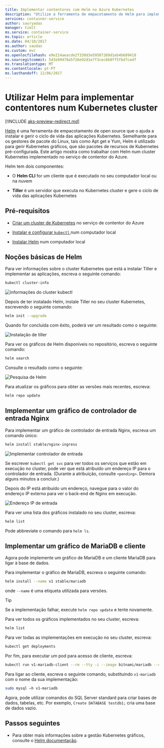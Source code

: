 ```yaml
---
title: Implementar contentores com Helm no Azure Kubernetes
description: "Utilize a ferramenta de empacotamento de Helm para implementar contentores num cluster Kubernetes no serviço de contentor do Azure"
services: container-service
author: sauryadas
manager: timlt
ms.service: container-service
ms.topic: article
ms.date: 04/10/2017
ms.author: saudas
ms.custom: mvc
ms.openlocfilehash: e9e214aeacde2f338d3e59507269d1eb4b689418
ms.sourcegitcommit: 5d3e99478a5f26e92d1e7f3cec6b0ff5fbd7cedf
ms.translationtype: MT
ms.contentlocale: pt-PT
ms.lasthandoff: 12/06/2017
---
```

# <a name="use-helm-to-deploy-containers-on-a-kubernetes-cluster"></a>Utilizar Helm para implementar contentores num Kubernetes cluster

[!INCLUDE [aks-preview-redirect.md](../../../includes/aks-preview-redirect.md)]

[Helm](https://github.com/kubernetes/helm/) é uma ferramenta de empacotamento de open source que o ajuda a instalar e gerir o ciclo de vida das aplicações Kubernetes. Semelhante para os gestores de pacote do Linux, tais como Apt get e Yum, Helm é utilizado para gerir Kubernetes gráficos, que são pacotes de recursos de Kubernetes pré-configurada. Este artigo mostra como trabalhar com Helm num cluster Kubernetes implementado no serviço de contentor do Azure.

Helm tem dois componentes: 
* O **Helm CLI** for um cliente que é executado no seu computador local ou na nuvem  

* **Tiller** é um servidor que executa no Kubernetes cluster e gere o ciclo de vida das aplicações Kubernetes 
 
## <a name="prerequisites"></a>Pré-requisitos

* [Criar um cluster de Kubernetes](container-service-kubernetes-walkthrough.md) no serviço de contentor do Azure

* [Instalar e configurar `kubectl` ](../container-service-connect.md) num computador local

* [Instalar Helm](https://github.com/kubernetes/helm/blob/master/docs/install.md) num computador local

## <a name="helm-basics"></a>Noções básicas de Helm 

Para ver informações sobre o cluster Kubernetes que está a instalar Tiller e implementar as aplicações, escreva o seguinte comando:

```bash
kubectl cluster-info 
```
![informações do cluster kubectl](./media/container-service-kubernetes-helm/clusterinfo.png)
 
Depois de ter instalado Helm, instale Tiller no seu cluster Kubernetes, escrevendo o seguinte comando:

```bash
helm init --upgrade
```
Quando for concluída com êxito, poderá ver um resultado como o seguinte:

![Instalação de tiller](./media/container-service-kubernetes-helm/tiller-install.png)
 
 
 
 
Para ver os gráficos de Helm disponíveis no repositório, escreva o seguinte comando:

```bash 
helm search 
```

Consulte o resultado como o seguinte:

![Pesquisa de Helm](./media/container-service-kubernetes-helm/helm-search.png)
 
Para atualizar os gráficos para obter as versões mais recentes, escreva:

```bash 
helm repo update 
```
## <a name="deploy-an-nginx-ingress-controller-chart"></a>Implementar um gráfico de controlador de entrada Nginx 
 
Para implementar um gráfico de controlador de entrada Nginx, escreva um comando único:

```bash
helm install stable/nginx-ingress 
```
![Implementar controlador de entrada](./media/container-service-kubernetes-helm/nginx-ingress.png)

Se escrever `kubectl get svc` para ver todos os serviços que estão em execução no cluster, pode ver que está atribuído um endereço IP para o controlador de entrada. (Durante a atribuição, consulte `<pending>`. Demora alguns minutos a concluir.) 

Depois do IP está atribuído um endereço, navegue para o valor do endereço IP externo para ver o back-end de Nginx em execução. 
 
![Endereço IP de entrada](./media/container-service-kubernetes-helm/ingress-ip-address.png)


Para ver uma lista dos gráficos instalado no seu cluster, escreva:

```bash
helm list 
```

Pode abbreviate o comando para `helm ls`.
 
 
 
 
## <a name="deploy-a-mariadb-chart-and-client"></a>Implementar um gráfico de MariaDB e cliente

Agora pode implemente um gráfico de MariaDB e um cliente MariaDB para ligar à base de dados.

Para implementar o gráfico de MariaDB, escreva o seguinte comando:

```bash
helm install --name v1 stable/mariadb
```

onde `--name` é uma etiqueta utilizada para versões.

> [!TIP]
> Se a implementação falhar, execute `helm repo update` e tente novamente.
>
 
 
Para ver todos os gráficos implementados no seu cluster, escreva:

```bash 
helm list
```
 
Para ver todas as implementações em execução no seu cluster, escreva:

```bash
kubectl get deployments 
``` 
 
 
Por fim, para executar um pod para acesso de cliente, escreva:

```bash
kubectl run v1-mariadb-client --rm --tty -i --image bitnami/mariadb --command -- bash  
``` 
 
 
Para ligar ao cliente, escreva o seguinte comando, substituindo `v1-mariadb` com o nome da sua implementação:

```bash
sudo mysql –h v1-mariadb
```
 
 
Agora, pode utilizar comandos do SQL Server standard para criar bases de dados, tabelas, etc. Por exemplo, `Create DATABASE testdb1;` cria uma base de dados vazio. 
 
 
 
## <a name="next-steps"></a>Passos seguintes

* Para obter mais informações sobre a gestão Kubernetes gráficos, consulte o [Helm documentação](https://github.com/kubernetes/helm/blob/master/docs/index.md). 

